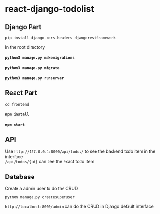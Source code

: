 # react-django-todolist

## Django Part
```
pip install django-cors-headers djangorestframework

```

In the root directory
#### `python3 manage.py makemigrations`
#### `python3 manage.py migrate`
#### `python3 manage.py runserver`

## React Part

```
cd frontend
```
#### `npm install`
#### `npm start`

## API
Use `http://127.0.0.1:8000/api/todos/` to see the backend todo item in the interface  
`/api/todos/{id}` can see the exact todo item

## Database
Create a admin user to do the CRUD
```
python manage.py createsuperuser
```
`http://localhost:8000/admin` can do the CRUD in Django default interface
